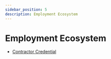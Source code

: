 ```yaml
---
sidebar_position: 5
description: Employment Ecosystem
---
```


# Employment Ecosystem

* [Contractor Credential](https://bcgov.github.io/digital-trust-toolkit/docs/governance/employment/contractor-credential/governance)
